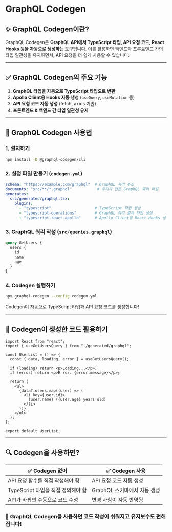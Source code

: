 # GraphQL Codegen

## ✨ GraphQL Codegen이란?
GraphQL Codegen은 **GraphQL API에서 TypeScript 타입, API 요청 코드, React Hooks 등을 자동으로 생성하는 도구**입니다. 이를 활용하면 백엔드와 프론트엔드 간의 타입 일관성을 유지하면서, API 요청을 더 쉽게 사용할 수 있습니다.

---

## ✅ GraphQL Codegen의 주요 기능
1. **GraphQL 타입을 자동으로 TypeScript 타입으로 변환**
2. **Apollo Client용 Hooks 자동 생성** (`useQuery`, `useMutation` 등)
3. **API 요청 코드 자동 생성** (fetch, axios 기반)
4. **프론트엔드 & 백엔드 간 타입 일관성 유지**

---

## 🚀 GraphQL Codegen 사용법

### 1. **설치하기**
```bash
npm install -D @graphql-codegen/cli
```

### 2. **설정 파일 만들기 (`codegen.yml`)**
```yaml
schema: "https://example.com/graphql"  # GraphQL 서버 주소
documents: "src/**/*.graphql"           # 우리가 만든 GraphQL 쿼리 파일
generates:
  src/generated/graphql.tsx:
    plugins:
      - "typescript"                   # TypeScript 타입 생성
      - "typescript-operations"        # GraphQL 쿼리 결과 타입 생성
      - "typescript-react-apollo"      # Apollo Client용 React Hooks 생성
```

### 3. **GraphQL 쿼리 작성 (`src/queries.graphql`)**
```graphql
query GetUsers {
  users {
    id
    name
    age
  }
}
```

### 4. **Codegen 실행하기**
```bash
npx graphql-codegen --config codegen.yml
```
Codegen이 자동으로 TypeScript 타입과 API 요청 코드를 생성합니다!

---

## 🌟 Codegen이 생성한 코드 활용하기
```tsx
import React from "react";
import { useGetUsersQuery } from "./generated/graphql";

const UserList = () => {
  const { data, loading, error } = useGetUsersQuery();

  if (loading) return <p>Loading...</p>;
  if (error) return <p>Error: {error.message}</p>;

  return (
    <ul>
      {data?.users.map((user) => (
        <li key={user.id}>
          {user.name} ({user.age} years old)
        </li>
      ))}
    </ul>
  );
};

export default UserList;
```

---

## 🔍 Codegen을 사용하면?
| ✅ Codegen 없이 | ✅ Codegen 사용 |
|---------------|---------------|
| API 요청 함수를 직접 작성해야 함 | API 요청 코드 자동 생성 |
| TypeScript 타입을 직접 정의해야 함 | GraphQL 스키마에서 자동 생성 |
| API가 바뀌면 수동으로 코드 수정 | 변경 사항이 자동 반영됨 |

### 🚀 **GraphQL Codegen을 사용하면 코드 작성이 쉬워지고 유지보수도 편해집니다!**

